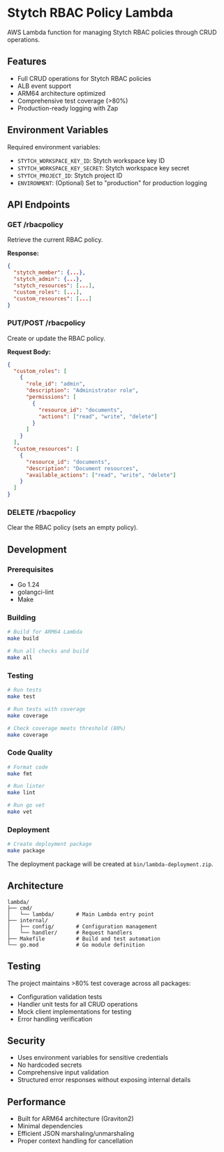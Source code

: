 # Stytch RBAC Policy Lambda

AWS Lambda function for managing Stytch RBAC policies through CRUD operations.

## Features

- Full CRUD operations for Stytch RBAC policies
- ALB event support
- ARM64 architecture optimized
- Comprehensive test coverage (>80%)
- Production-ready logging with Zap

## Environment Variables

Required environment variables:

- `STYTCH_WORKSPACE_KEY_ID`: Stytch workspace key ID
- `STYTCH_WORKSPACE_KEY_SECRET`: Stytch workspace key secret
- `STYTCH_PROJECT_ID`: Stytch project ID
- `ENVIRONMENT`: (Optional) Set to "production" for production logging

## API Endpoints

### GET /rbacpolicy
Retrieve the current RBAC policy.

**Response:**
```json
{
  "stytch_member": {...},
  "stytch_admin": {...},
  "stytch_resources": [...],
  "custom_roles": [...],
  "custom_resources": [...]
}
```

### PUT/POST /rbacpolicy
Create or update the RBAC policy.

**Request Body:**
```json
{
  "custom_roles": [
    {
      "role_id": "admin",
      "description": "Administrator role",
      "permissions": [
        {
          "resource_id": "documents",
          "actions": ["read", "write", "delete"]
        }
      ]
    }
  ],
  "custom_resources": [
    {
      "resource_id": "documents",
      "description": "Document resources",
      "available_actions": ["read", "write", "delete"]
    }
  ]
}
```

### DELETE /rbacpolicy
Clear the RBAC policy (sets an empty policy).

## Development

### Prerequisites

- Go 1.24
- golangci-lint
- Make

### Building

```bash
# Build for ARM64 Lambda
make build

# Run all checks and build
make all
```

### Testing

```bash
# Run tests
make test

# Run tests with coverage
make coverage

# Check coverage meets threshold (80%)
make coverage
```

### Code Quality

```bash
# Format code
make fmt

# Run linter
make lint

# Run go vet
make vet
```

### Deployment

```bash
# Create deployment package
make package
```

The deployment package will be created at `bin/lambda-deployment.zip`.

## Architecture

```
lambda/
├── cmd/
│   └── lambda/       # Main Lambda entry point
├── internal/
│   ├── config/       # Configuration management
│   └── handler/      # Request handlers
├── Makefile          # Build and test automation
└── go.mod            # Go module definition
```

## Testing

The project maintains >80% test coverage across all packages:

- Configuration validation tests
- Handler unit tests for all CRUD operations
- Mock client implementations for testing
- Error handling verification

## Security

- Uses environment variables for sensitive credentials
- No hardcoded secrets
- Comprehensive input validation
- Structured error responses without exposing internal details

## Performance

- Built for ARM64 architecture (Graviton2)
- Minimal dependencies
- Efficient JSON marshaling/unmarshaling
- Proper context handling for cancellation